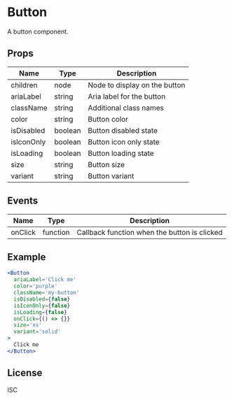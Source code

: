 # Button

A button component.

## Props

| Name       | Type    | Description                   |
| ---------- | ------- | ----------------------------- |
| children   | node    | Node to display on the button |
| ariaLabel  | string  | Aria label for the button     |
| className  | string  | Additional class names        |
| color      | string  | Button color                  |
| isDisabled | boolean | Button disabled state         |
| isIconOnly | boolean | Button icon only state        |
| isLoading  | boolean | Button loading state          |
| size       | string  | Button size                   |
| variant    | string  | Button variant                |

## Events

| Name    | Type     | Description                                  |
| ------- | -------- | -------------------------------------------- |
| onClick | function | Callback function when the button is clicked |

## Example

```jsx
<Button
  ariaLabel='Click me'
  color='purple'
  className='my-button'
  isDisabled={false}
  isIconOnly={false}
  isLoading={false}
  onClick={() => {}}
  size='xs'
  variant='solid'
>
  Click me
</Button>
```

## License

ISC
